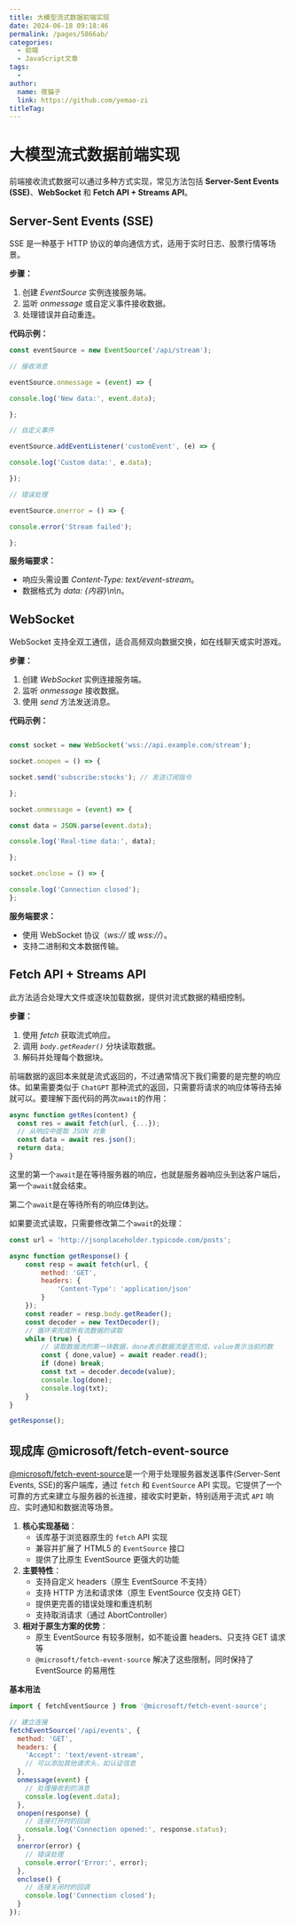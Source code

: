 ```yaml
---
title: 大模型流式数据前端实现
date: 2024-06-18 09:18:46
permalink: /pages/5866ab/
categories:
  - 前端
  - JavaScript文章
tags:
  - 
author: 
  name: 夜猫子
  link: https://github.com/yemao-zi
titleTag: 
---
```

# 大模型流式数据前端实现

前端接收流式数据可以通过多种方式实现，常见方法包括 **Server-Sent Events (SSE)**、**WebSocket** 和 **Fetch API + Streams API**。

<!-- more -->

## Server-Sent Events (SSE)

SSE 是一种基于 HTTP 协议的单向通信方式，适用于实时日志、股票行情等场景。

**步骤：**

1. 创建 *EventSource* 实例连接服务端。
2. 监听 *onmessage* 或自定义事件接收数据。
3. 处理错误并自动重连。

**代码示例：**

```js
const eventSource = new EventSource('/api/stream');

// 接收消息

eventSource.onmessage = (event) => {

console.log('New data:', event.data);

};

// 自定义事件

eventSource.addEventListener('customEvent', (e) => {

console.log('Custom data:', e.data);

});

// 错误处理

eventSource.onerror = () => {

console.error('Stream failed');

};
```

**服务端要求：**

- 响应头需设置 *Content-Type: text/event-stream*。
- 数据格式为 *data: {内容}\n\n*。



## WebSocket

WebSocket 支持全双工通信，适合高频双向数据交换，如在线聊天或实时游戏。

**步骤：**

1. 创建 *WebSocket* 实例连接服务端。
2. 监听 *onmessage* 接收数据。
3. 使用 *send* 方法发送消息。

**代码示例：**

```js

const socket = new WebSocket('wss://api.example.com/stream');

socket.onopen = () => {

socket.send('subscribe:stocks'); // 发送订阅指令

};

socket.onmessage = (event) => {

const data = JSON.parse(event.data);

console.log('Real-time data:', data);

};

socket.onclose = () => {

console.log('Connection closed');
};
```

**服务端要求：**

- 使用 WebSocket 协议（*ws://* 或 *wss://*）。
- 支持二进制和文本数据传输。



## Fetch API + Streams API

此方法适合处理大文件或逐块加载数据，提供对流式数据的精细控制。

**步骤：**

1. 使用 *fetch* 获取流式响应。
2. 调用 *`body.getReader()`* 分块读取数据。
3. 解码并处理每个数据块。

前端数据的返回本来就是流式返回的，不过通常情况下我们需要的是完整的响应体。如果需要类似于 `ChatGPT` 那种流式的返回，只需要将请求的响应体等待去掉就可以。要理解下面代码的两次`await`的作用：

```js
async function getRes(content) {
  const res = await fetch(url, {...});
  // 从响应中提取 JSON 对象                             
  const data = await res.json();
  return data;
}
```

这里的第一个`await`是在等待服务器的响应，也就是服务器响应头到达客户端后，第一个`await`就会结束。

第二个`await`是在等待所有的响应体到达。

如果要流式读取，只需要修改第二个`await`的处理：

```js
const url = 'http://jsonplaceholder.typicode.com/posts';

async function getResponse() {
    const resp = await fetch(url, {
        method: 'GET',
        headers: {
            'Content-Type': 'application/json'
        }
    });
    const reader = resp.body.getReader();
    const decoder = new TextDecoder();
	// 循环来完成所有流数据的读取
    while (true) {
        // 读取数据流的第一块数据，done表示数据流是否完成，value表示当前的数
        const { done,value} = await reader.read();
        if (done) break;
        const txt = decoder.decode(value);
        console.log(done);
        console.log(txt);
    }
}

getResponse();

```

## 现成库 @microsoft/fetch-event-source

[@microsoft/fetch-event-source](https://www.npmjs.com/package/@microsoft/fetch-event-source)是一个用于处理服务器发送事件(Server-Sent Events, SSE)的客户端库，通过 `fetch` 和 `EventSource` API 实现。它提供了一个可靠的方式来建立与服务器的长连接，接收实时更新，特别适用于流式 `API` 响应、实时通知和数据流等场景。

1. **核心实现基础**：
   - 该库基于浏览器原生的 `fetch` API 实现
   - 兼容并扩展了 HTML5 的 `EventSource` 接口
   - 提供了比原生 EventSource 更强大的功能
2. **主要特性**：
   - 支持自定义 headers（原生 EventSource 不支持）
   - 支持 HTTP 方法和请求体（原生 EventSource 仅支持 GET）
   - 提供更完善的错误处理和重连机制
   - 支持取消请求（通过 AbortController）
3. **相对于原生方案的优势**：
   - 原生 EventSource 有较多限制，如不能设置 headers、只支持 GET 请求等
   - `@microsoft/fetch-event-source` 解决了这些限制，同时保持了 EventSource 的易用性

**基本用法**

```js
import { fetchEventSource } from '@microsoft/fetch-event-source';

// 建立连接
fetchEventSource('/api/events', {
  method: 'GET',
  headers: {
    'Accept': 'text/event-stream',
    // 可以添加其他请求头，如认证信息
  },
  onmessage(event) {
    // 处理接收到的消息
    console.log(event.data);
  },
  onopen(response) {
    // 连接打开时的回调
    console.log('Connection opened:', response.status);
  },
  onerror(error) {
    // 错误处理
    console.error('Error:', error);
  },
  onclose() {
    // 连接关闭时的回调
    console.log('Connection closed');
  }
});
```

